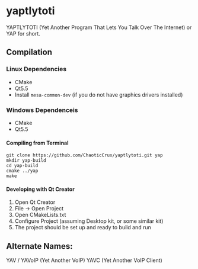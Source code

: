 # yaptlytoti
YAPTLYTOTI (Yet Another Program That Lets You Talk Over The Internet) or YAP for short.

## Compilation

### Linux Dependencies
* CMake
* Qt5.5
* Install `mesa-common-dev` (if you do not have graphics drivers installed)

### Windows Dependenceis
* CMake
* Qt5.5

#### Compiling from Terminal

    git clone https://github.com/ChaoticCrux/yaptlytoti.git yap
    mkdir yap-build
    cd yap-build
    cmake ../yap
    make

#### Developing with Qt Creator
1. Open Qt Creator
2. File -> Open Project
3. Open CMakeLists.txt
4. Configure Project (assuming Desktop kit, or some similar kit)
5. The project should be set up and ready to build and run

## Alternate Names:
YAV / YAVoIP (Yet Another VoIP)
YAVC (Yet Another VoIP Client)

